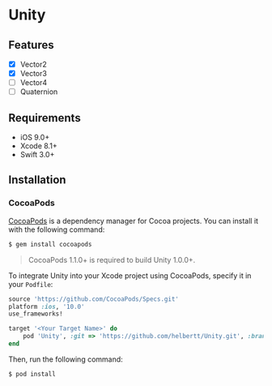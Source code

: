 # Unity

## Features

- [x] Vector2
- [x] Vector3
- [ ] Vector4
- [ ] Quaternion

## Requirements

- iOS 9.0+
- Xcode 8.1+
- Swift 3.0+

## Installation

### CocoaPods

[CocoaPods](http://cocoapods.org) is a dependency manager for Cocoa projects. You can install it with the following command:

```bash
$ gem install cocoapods
```

> CocoaPods 1.1.0+ is required to build Unity 1.0.0+.

To integrate Unity into your Xcode project using CocoaPods, specify it in your `Podfile`:

```ruby
source 'https://github.com/CocoaPods/Specs.git'
platform :ios, '10.0'
use_frameworks!

target '<Your Target Name>' do
    pod 'Unity', :git => 'https://github.com/helbertt/Unity.git', :branch => 'master'
end
```

Then, run the following command:

```bash
$ pod install
```
